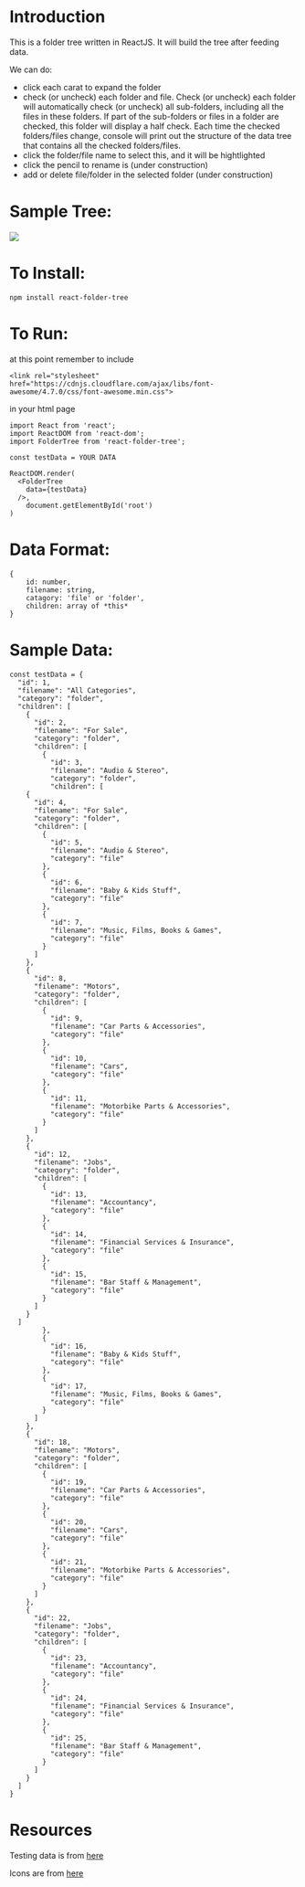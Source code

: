 # Introduction  

This is a folder tree written in ReactJS. It will build the tree after feeding data.

We can do:

- click each carat to expand the folder
- check (or uncheck) each folder and file. Check (or uncheck) each folder will automatically check (or uncheck) all sub-folders, including all the files in these folders. If part of the sub-folders or files in a folder are checked, this folder will display a half check. Each time the checked folders/files change, console will print out the structure of the data tree that contains all the checked folders/files.
- click the folder/file name to select this, and it will be hightlighted
- click the pencil to rename is (under construction)
- add or delete file/folder in the selected folder (under construction)

# Sample Tree:

![](https://github.com/shunjizhan/React-Folder-Tree/blob/more-functionalities/sample.png?raw=true)


# To Install: 
	npm install react-folder-tree

# To Run: 

at this point remember to include

	<link rel="stylesheet" href="https://cdnjs.cloudflare.com/ajax/libs/font-awesome/4.7.0/css/font-awesome.min.css">
in your html page

	import React from 'react';
	import ReactDOM from 'react-dom';
	import FolderTree from 'react-folder-tree';

	const testData = YOUR DATA

	ReactDOM.render(		 	
	  <FolderTree      
	    data={testData}       
	  />,        
		document.getElementById('root')      
	)     

# Data Format:	

	{				 
		id: number,    			
		filename: string,	     		
		catagory: 'file' or 'folder',	    		
		children: array of *this*	       				
	}		

# Sample Data:

	const testData = {
	  "id": 1,
	  "filename": "All Categories",
	  "category": "folder",
	  "children": [
	    {
	      "id": 2,
	      "filename": "For Sale",
	      "category": "folder",
	      "children": [
	        {
	          "id": 3,
	          "filename": "Audio & Stereo",
	          "category": "folder",
	          "children": [
	    {
	      "id": 4,
	      "filename": "For Sale",
	      "category": "folder",
	      "children": [
	        {
	          "id": 5,
	          "filename": "Audio & Stereo",
	          "category": "file"
	        },
	        {
	          "id": 6,
	          "filename": "Baby & Kids Stuff",
	          "category": "file"
	        },
	        {
	          "id": 7,
	          "filename": "Music, Films, Books & Games",
	          "category": "file"
	        }
	      ]
	    },
	    {
	      "id": 8,
	      "filename": "Motors",
	      "category": "folder",
	      "children": [
	        {
	          "id": 9,
	          "filename": "Car Parts & Accessories",
	          "category": "file"
	        },
	        {
	          "id": 10,
	          "filename": "Cars",
	          "category": "file"
	        },
	        {
	          "id": 11,
	          "filename": "Motorbike Parts & Accessories",
	          "category": "file"
	        }
	      ]
	    },
	    {
	      "id": 12,
	      "filename": "Jobs",
	      "category": "folder",
	      "children": [
	        {
	          "id": 13,
	          "filename": "Accountancy",
	          "category": "file"
	        },
	        {
	          "id": 14,
	          "filename": "Financial Services & Insurance",
	          "category": "file"
	        },
	        {
	          "id": 15,
	          "filename": "Bar Staff & Management",
	          "category": "file"
	        }
	      ]
	    }
	  ]
	        },
	        {
	          "id": 16,
	          "filename": "Baby & Kids Stuff",
	          "category": "file"
	        },
	        {
	          "id": 17,
	          "filename": "Music, Films, Books & Games",
	          "category": "file"
	        }
	      ]
	    },
	    {
	      "id": 18,
	      "filename": "Motors",
	      "category": "folder",
	      "children": [
	        {
	          "id": 19,
	          "filename": "Car Parts & Accessories",
	          "category": "file"
	        },
	        {
	          "id": 20,
	          "filename": "Cars",
	          "category": "file"
	        },
	        {
	          "id": 21,
	          "filename": "Motorbike Parts & Accessories",
	          "category": "file"
	        }
	      ]
	    },
	    {
	      "id": 22,
	      "filename": "Jobs",
	      "category": "folder",
	      "children": [
	        {
	          "id": 23,
	          "filename": "Accountancy",
	          "category": "file"
	        },
	        {
	          "id": 24,
	          "filename": "Financial Services & Insurance",
	          "category": "file"
	        },
	        {
	          "id": 25,
	          "filename": "Bar Staff & Management",
	          "category": "file"
	        }
	      ]
	    }
	  ]
	}		

# Resources

Testing data is from [here](http://codepen.io/anon/pen/Ftkln?editors=0010)

Icons are from [here](https://www.npmjs.com/package/react-fontawesome)